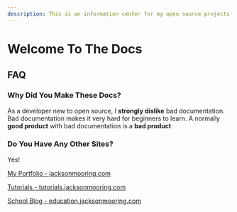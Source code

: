 ```yaml
---
description: This is an information center for my open source projects
---
```


# Welcome To The Docs

## FAQ

### Why Did You Make These Docs?

As a developer new to open source, I **strongly dislike** bad documentation. Bad documentation makes it very hard for beginners to learn. A normally **good product** with bad documentation is a **bad product**

### Do You Have Any Other Sites? 

Yes!

[My Portfolio - jacksonmooring.com](http://www.jacksonmooring.com)

[Tutorials - tutorials.jacksonmooring.com](https://tutorials.jacksonmooring.com)

[School Blog - education.jacksonmooring.com](http://education.jacksonmooring.com)



